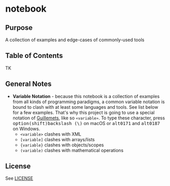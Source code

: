 # notebook

## Purpose

A collection of examples and edge-cases of commonly-used tools

## Table of Contents

TK

## General Notes

* **Variable Notation** - because this notebook is a collection of examples from all kinds of programming paradigms, a common variable notation is bound to clash with at least some languages and tools. See list below for a few examples. That's why this project is going to use a special notation of [Guillemets](https://en.wikipedia.org/wiki/Guillemet), like so `«variable»`. To type these character, press <kbd>option</kbd><kbd>(shift)</kbd><kbd>backslash (\\)</kbd> on macOS or <kbd>alt</kbd><kbd>0171</kbd> and <kbd>alt</kbd><kbd>0187</kbd> on Windows.
  * `<variable>` clashes with XML
  * `[variable]` clashes with arrays/lists
  * `{variable}` clashes with objects/scopes
  * `(variable)` clashes with mathematical operations

## License

See [LICENSE](./LICENSE)
